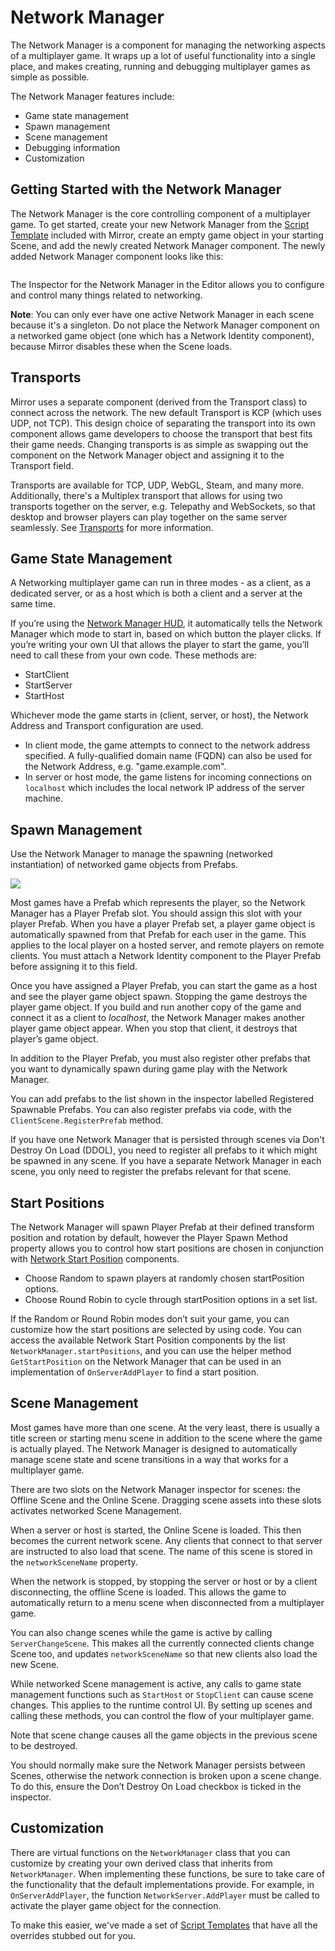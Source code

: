 # Network Manager

The Network Manager is a component for managing the networking aspects of a multiplayer game.  It wraps up a lot of useful functionality into a single place, and makes creating, running and debugging multiplayer games as simple as possible.

The Network Manager features include:

* Game state management
* Spawn management
* Scene management
* Debugging information
* Customization

## Getting Started with the Network Manager <a href="#getting-started-with-the-network-manager" id="getting-started-with-the-network-manager"></a>

The Network Manager is the core controlling component of a multiplayer game. To get started, create your new Network Manager from the [Script Template](../general/script-templates.md) included with Mirror, create an empty game object in your starting Scene, and add the newly created Network Manager component. The newly added Network Manager component looks like this:

<figure><img src="../../.gitbook/assets/image (64).png" alt=""><figcaption></figcaption></figure>

The Inspector for the Network Manager in the Editor allows you to configure and control many things related to networking.

**Note**: You can only ever have one active Network Manager in each scene because it's a singleton. Do not place the Network Manager component on a networked game object (one which has a Network Identity component), because Mirror disables these when the Scene loads.

## Transports <a href="#transports" id="transports"></a>

Mirror uses a separate component (derived from the Transport class) to connect across the network. The new default Transport is KCP (which uses UDP, not TCP). This design choice of separating the transport into its own component allows game developers to choose the transport that best fits their game needs. Changing transports is as simple as swapping out the component on the Network Manager object and assigning it to the Transport field.

Transports are available for TCP, UDP, WebGL, Steam, and many more. Additionally, there's a Multiplex transport that allows for using two transports together on the server, e.g. Telepathy and WebSockets, so that desktop and browser players can play together on the same server seamlessly. See [Transports](../transports/) for more information.

## Game State Management <a href="#game-state-management" id="game-state-management"></a>

A Networking multiplayer game can run in three modes - as a client, as a dedicated server, or as a host which is both a client and a server at the same time.

If you’re using the [Network Manager HUD](network-manager-hud.md), it automatically tells the Network Manager which mode to start in, based on which button the player clicks. If you’re writing your own UI that allows the player to start the game, you’ll need to call these from your own code. These methods are:

* StartClient
* StartServer
* StartHost

Whichever mode the game starts in (client, server, or host), the Network Address and Transport configuration are used.

* In client mode, the game attempts to connect to the network address specified. A fully-qualified domain name (FQDN) can also be used for the Network Address, e.g. "game.example.com".
* In server or host mode, the game listens for incoming connections on `localhost` which includes the local network IP address of the server machine.

## Spawn Management <a href="#spawn-management" id="spawn-management"></a>

Use the Network Manager to manage the spawning (networked instantiation) of networked game objects from Prefabs.

![](<../../.gitbook/assets/image (119).png>)

Most games have a Prefab which represents the player, so the Network Manager has a Player Prefab slot. You should assign this slot with your player Prefab. When you have a player Prefab set, a player game object is automatically spawned from that Prefab for each user in the game. This applies to the local player on a hosted server, and remote players on remote clients. You must attach a Network Identity component to the Player Prefab before assigning it to this field.

Once you have assigned a Player Prefab, you can start the game as a host and see the player game object spawn. Stopping the game destroys the player game object. If you build and run another copy of the game and connect it as a client to _localhost_, the Network Manager makes another player game object appear. When you stop that client, it destroys that player’s game object.

In addition to the Player Prefab, you must also register other prefabs that you want to dynamically spawn during game play with the Network Manager.

You can add prefabs to the list shown in the inspector labelled Registered Spawnable Prefabs. You can also register prefabs via code, with the `ClientScene.RegisterPrefab` method.

If you have one Network Manager that is persisted through scenes via Don't Destroy On Load (DDOL), you need to register all prefabs to it which might be spawned in any scene. If you have a separate Network Manager in each scene, you only need to register the prefabs relevant for that scene.

## Start Positions <a href="#start-positions" id="start-positions"></a>

The Network Manager will spawn Player Prefab at their defined transform position and rotation by default, however the Player Spawn Method property allows you to control how start positions are chosen in conjunction with [Network Start Position](network-start-position.md) components.

* Choose Random to spawn players at randomly chosen startPosition options.
* Choose Round Robin to cycle through startPosition options in a set list.

If the Random or Round Robin modes don’t suit your game, you can customize how the start positions are selected by using code. You can access the available Network Start Position components by the list `NetworkManager.startPositions`, and you can use the helper method `GetStartPosition` on the Network Manager that can be used in an implementation of `OnServerAddPlayer` to find a start position.

## Scene Management <a href="#scene-management" id="scene-management"></a>

Most games have more than one scene. At the very least, there is usually a title screen or starting menu scene in addition to the scene where the game is actually played. The Network Manager is designed to automatically manage scene state and scene transitions in a way that works for a multiplayer game.

There are two slots on the Network Manager inspector for scenes: the Offline Scene and the Online Scene. Dragging scene assets into these slots activates networked Scene Management.

When a server or host is started, the Online Scene is loaded. This then becomes the current network scene. Any clients that connect to that server are instructed to also load that scene. The name of this scene is stored in the `networkSceneName` property.

When the network is stopped, by stopping the server or host or by a client disconnecting, the offline Scene is loaded. This allows the game to automatically return to a menu scene when disconnected from a multiplayer game.

You can also change scenes while the game is active by calling `ServerChangeScene`. This makes all the currently connected clients change Scene too, and updates `networkSceneName` so that new clients also load the new Scene.

While networked Scene management is active, any calls to game state management functions such as `StartHost` or `StopClient` can cause scene changes. This applies to the runtime control UI. By setting up scenes and calling these methods, you can control the flow of your multiplayer game.

Note that scene change causes all the game objects in the previous scene to be destroyed.

You should normally make sure the Network Manager persists between Scenes, otherwise the network connection is broken upon a scene change. To do this, ensure the Don’t Destroy On Load checkbox is ticked in the inspector.

## Customization <a href="#customization" id="customization"></a>

There are virtual functions on the `NetworkManager` class that you can customize by creating your own derived class that inherits from `NetworkManager`. When implementing these functions, be sure to take care of the functionality that the default implementations provide. For example, in `OnServerAddPlayer`, the function `NetworkServer.AddPlayer` must be called to activate the player game object for the connection.

To make this easier, we've made a set of [Script Templates](../general/script-templates.md) that have all the overrides stubbed out for you.
